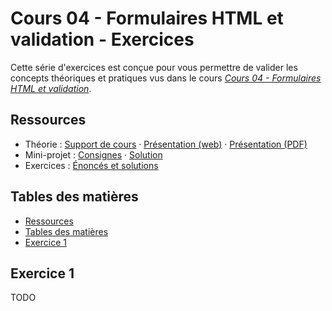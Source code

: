 # Cours 04 - Formulaires HTML et validation - Exercices

Cette série d'exercices est conçue pour vous permettre de valider les concepts
théoriques et pratiques vus dans le cours
_[Cours 04 - Formulaires HTML et validation](../01-theorie/README.md)_.

## Ressources

- Théorie : [Support de cours](../01-theorie/README.md) ·
  [Présentation (web)](https://heig-vd-progserv1-course.github.io/heig-vd-progserv1-course/04-formulaires-html-et-validation/01-theorie/index.html)
  ·
  [Présentation (PDF)](https://heig-vd-progserv1-course.github.io/heig-vd-progserv1-course/04-formulaires-html-et-validation/01-theorie/04-formulaires-html-et-validation-presentation.pdf)
- Mini-projet : [Consignes](../02-mini-project/README.md) ·
  [Solution](../02-mini-project/solution/)
- Exercices : [Énoncés et solutions](../03-exercices/README.md)

## Tables des matières

- [Ressources](#ressources)
- [Tables des matières](#tables-des-matières)
- [Exercice 1](#exercice-1)

## Exercice 1

TODO
